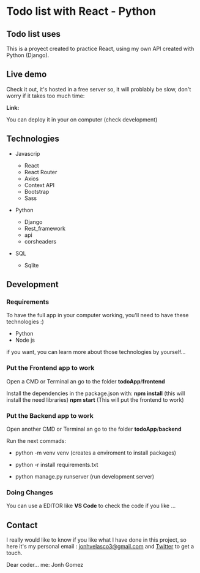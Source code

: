 # Todo list with React - Python

## Todo list uses

This is a proyect created to practice React, using my own API created with Python (Django).

## Live demo

Check it out, it's hosted in a free server so, it will problably be slow, don't worry if it takes too much time:

**Link:**

You can deploy it in your on computer (check development)

## Technologies

* Javascrip
  * React
  * React Router
  * Axios
  * Context API
  * Bootstrap
  * Sass

* Python
  * Django
  * Rest_framework
  * api
  * corsheaders

* SQL
  * Sqlite

## Development

### Requirements

To have the full app in your computer working, you'll need to have these technologies :)

* Python
* Node js

if you want, you can learn more about those technologies by yourself...

### Put the Frontend app to work

Open a CMD or Terminal an go to the folder **todoApp**/**frontend**

Install the dependencies in the package.json with:
**npm install** (this will install the need libraries)
**npm start** (This will put the frontend to work)

### Put the Backend app to work

Open another CMD or Terminal an go to the folder **todoApp**/**backend**

Run the next commads:

* python -m venv venv (creates a enviroment to install packages)

* python -r install requirements.txt

* python manage.py runserver (run development server)

### Doing Changes

You can use a EDITOR like **VS Code** to check the code if you like ...

## Contact

I really would like to know if you like what I have done in this project, so here it's my personal email : jonhvelasco3@gmail.com and [Twitter](https://twitter.com/Rvjonh) to get a touch.

Dear coder... me: Jonh Gomez
